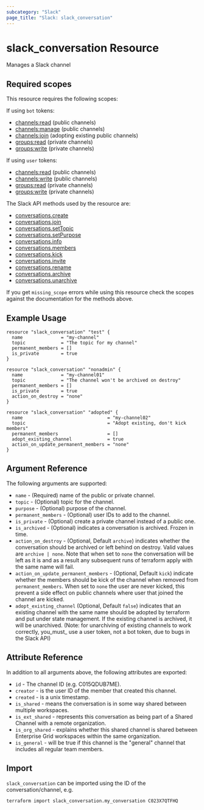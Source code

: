 ```yaml
---
subcategory: "Slack"
page_title: "Slack: slack_conversation"
---
```


# slack_conversation Resource

Manages a Slack channel

## Required scopes

This resource requires the following scopes:

If using `bot` tokens:

- [channels:read](https://api.slack.com/scopes/channels:read)
(public channels)
- [channels:manage](https://api.slack.com/scopes/channels:manage)
(public channels)
- [channels:join](https://api.slack.com/scopes/channels:join)
(adopting existing public channels)
- [groups:read](https://api.slack.com/scopes/groups:read)
(private channels)
- [groups:write](https://api.slack.com/scopes/groups:write)
(private channels)

If using `user` tokens:

- [channels:read](https://api.slack.com/scopes/channels:read) (public channels)
- [channels:write](https://api.slack.com/scopes/channels:manage) (public channels)
- [groups:read](https://api.slack.com/scopes/groups:read) (private channels)
- [groups:write](https://api.slack.com/scopes/groups:write) (private channels)

The Slack API methods used by the resource are:

- [conversations.create](https://api.slack.com/methods/conversations.create)
- [conversations.join](https://api.slack.com/methods/conversations.join)
- [conversations.setTopic](https://api.slack.com/methods/conversations.setTopic)
- [conversations.setPurpose](https://api.slack.com/methods/conversations.setPurpose)
- [conversations.info](https://api.slack.com/methods/conversations.info)
- [conversations.members](https://api.slack.com/methods/conversations.members)
- [conversations.kick](https://api.slack.com/methods/conversations.kick)
- [conversations.invite](https://api.slack.com/methods/conversations.invite)
- [conversations.rename](https://api.slack.com/methods/conversations.rename)
- [conversations.archive](https://api.slack.com/methods/conversations.archive)
- [conversations.unarchive](https://api.slack.com/methods/conversations.unarchive)

If you get `missing_scope` errors while using this resource check the scopes against
the documentation for the methods above.

## Example Usage

```hcl
resource "slack_conversation" "test" {
  name              = "my-channel"
  topic             = "The topic for my channel"
  permanent_members = []
  is_private        = true
}
```

```hcl
resource "slack_conversation" "nonadmin" {
  name              = "my-channel01"
  topic             = "The channel won't be archived on destroy"
  permanent_members = []
  is_private        = true
  action_on_destroy = "none"
}
```

```hcl
resource "slack_conversation" "adopted" {
  name                               = "my-channel02"
  topic                              = "Adopt existing, don't kick members"
  permanent_members                  = []
  adopt_existing_channel             = true
  action_on_update_permanent_members = "none"
}
```

## Argument Reference

The following arguments are supported:

- `name` - (Required) name of the public or private channel.
- `topic` - (Optional) topic for the channel.
- `purpose` - (Optional) purpose of the channel.
- `permanent_members` - (Optional) user IDs to add to the channel.
- `is_private` - (Optional) create a private channel instead of a public one.
- `is_archived` - (Optional) indicates a conversation is archived. Frozen in time.
- `action_on_destroy` - (Optional, Default `archive`) indicates whether the
conversation should be archived or left behind on destroy. Valid values are
`archive | none`. Note that when set to `none` the conversation will be left
as it is  and as a result any subsequent runs of terraform apply with the same
name  will fail.
- `action_on_update_permanent_members` - (Optional, Default `kick`) indicate
whether the members should be kick of the channel when removed from
`permanent_members`. When set to `none` the user are never kicked, this prevent
 a side effect on public channels where user that joined the channel are kicked.
- `adopt_existing_channel` (Optional, Default `false`) indicates that an 
existing channel with the same name should be adopted by terraform and put under
state management. If the existing channel is archived, it will be unarchived.
(Note: for unarchiving of existing channels to work correctly, you_must_ use 
a user token, not a bot token, due to bugs in the Slack API)

## Attribute Reference

In addition to all arguments above, the following attributes are exported:

- `id` - The channel ID (e.g. C015QDUB7ME).
- `creator` - is the user ID of the member that created this channel.
- `created` - is a unix timestamp.
- `is_shared` - means the conversation is in some way shared between multiple workspaces.
- `is_ext_shared` - represents this conversation as being part of a Shared Channel
with a remote organization.
- `is_org_shared` - explains whether this shared channel is shared between Enterprise
Grid workspaces within the same organization.
- `is_general` - will be true if this channel is the "general" channel that includes
all regular team members.

## Import

`slack_conversation` can be imported using the ID of the conversation/channel, e.g.

```shell
terraform import slack_conversation.my_conversation C023X7QTFHQ
```
